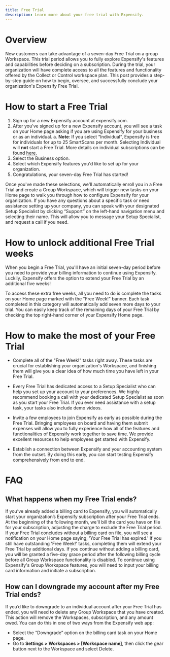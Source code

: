 ```yaml
---
title: Free Trial
description: Learn more about your free trial with Expensify.
---
```


# Overview
New customers can take advantage of a seven-day Free Trial on a group Workspace. This trial period allows you to fully explore Expensify's features and capabilities before deciding on a subscription. 
During the trial, your organization will have complete access to all the features and functionality offered by the Collect or Control workspace plan. This post provides a step-by-step guide on how to begin, oversee, and successfully conclude your organization's Expensify Free Trial.

# How to start a Free Trial 
1. Sign up for a new Expensify account at expensify.com. 
2. After you've signed up for a new Expensify account, you will see a task on your Home page asking if you are using Expensify for your business or as an individual. 
  a. **Note**: If you select “Individual”, Expensify is free for individuals for up to 25 SmartScans per month. Selecting Individual will **not** start a Free Trial. More details on individual subscriptions can be found [here](https://help.expensify.com/articles/expensify-classic/billing-and-subscriptions/Individual-Subscription).
3. Select the Business option.
4. Select which Expensify features you'd like to set up for your organization.
5. Congratulations, your seven-day Free Trial has started!

Once you've made these selections, we'll automatically enroll you in a Free Trial and create a Group Workspace, which will trigger new tasks on your Home page to walk you through how to configure Expensify for your organization. If you have any questions about a specific task or need assistance setting up your company, you can speak with your designated Setup Specialist by clicking “Support” on the left-hand navigation menu and selecting their name. This will allow you to message your Setup Specialist, and request a call if you need. 

# How to unlock additional Free Trial weeks 
When you begin a Free Trial, you'll have an initial seven-day period before you need to provide your billing information to continue using Expensify. Luckily, Expensify offers the option to extend your Free Trial by an additional five weeks!

To access these extra free weeks, all you need to do is complete the tasks on your Home page marked with the "Free Week!" banner. Each task completed in this category will automatically add seven more days to your trial. You can easily keep track of the remaining days of your Free Trial by checking the top right-hand corner of your Expensify Home page.

# How to make the most of your Free Trial 
- Complete all of the "Free Week!" tasks right away. These tasks are crucial for establishing your organization's Workspace, and finishing them will give you a clear idea of how much time you have left in your Free Trial. 

- Every Free Trial has dedicated access to a Setup Specialist who can help you set up your account to your preferences. We highly recommend booking a call with your dedicated Setup Specialist as soon as you start your Free Trial. If you ever need assistance with a setup task, your tasks also include demo videos.

- Invite a few employees to join Expensify as early as possible during the Free Trial. Bringing employees on board and having them submit expenses will allow you to fully experience how all of the features and functionalities of Expensify work together to save time. We provide excellent resources to help employees get started with Expensify.

- Establish a connection between Expensify and your accounting system from the outset. By doing this early, you can start testing Expensify comprehensively from end to end.

# FAQ
## What happens when my Free Trial ends?
If you’ve already added a billing card to Expensify, you will automatically start your organization’s Expensify subscription after your Free Trial ends. At the beginning of the following month, we'll bill the card you have on file for your subscription, adjusting the charge to exclude the Free Trial period.
If your Free Trial concludes without a billing card on file, you will see a notification on your Home page saying, 'Your Free Trial has expired.' 
If you still have outstanding 'Free Week!' tasks, completing them will extend your Free Trial by additional days. 
If you continue without adding a billing card, you will be granted a five-day grace period after the following billing cycle before all Group Workspace functionality is disabled. To continue using Expensify's Group Workspace features, you will need to input your billing card information and initiate a subscription.

## How can I downgrade my account after my Free Trial ends?
If you’d like to downgrade to an individual account after your Free Trial has ended, you will need to delete any Group Workspace that you have created. This action will remove the Workspaces, subscription, and any amount owed. You can do this in one of two ways from the Expensify web app:
- Select the “Downgrade” option on the billing card task on your Home page.
- Go to **Settings > Workspaces > [Workspace name]**, then click the gear button next to the Workspace and select Delete.
